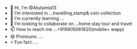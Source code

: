 - 👋 Hi, I’m @Atulsimla13
- 👀 I’m interested in ...travelling,stamp& coin collection 
- 🌱 I’m currently learning ...
- 💞️ I’m looking to collaborate on ...home stay tour and travel 
- 📫 How to reach me ...+919805061620(mobile+ wapp)
- 😄 Pronouns: ...
- ⚡ Fun fact: ...

<!---
Atulsimla13/Atulsimla13 is a ✨ special ✨ repository because its `README.md` (this file) appears on your GitHub profile.
You can click the Preview link to take a look at your changes.
--->
